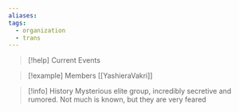 ```yaml
---
aliases: 
tags:
  - organization
  - trans
---
```

>[!help] Current Events

>[!example] Members
>[[YashieraVakri]]

>[!info] History
>Mysterious elite group, incredibly secretive and rumored. Not much is known, but they are very feared
